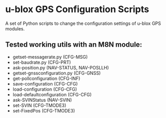 # u-blox GPS Configuration Scripts
A set of Python scripts to change the configuration settings of u-blox GPS modules. 

## Tested working utils with an M8N module:
- getset-messagerate.py (CFG-MSG)
- set-baudrate.py (CFG-PRT)
- ask-position.py (NAV-STATUS, NAV-POSLLH)
- getset-gnssconfiguration.py (CFG-GNSS)
- get-pollconfiguration (CFG-INF)
- save-configuration (CFG-CFG)
- load-configuration (CFG-CFG)
- load-defaultconfiguration (CFG-CFG)
- ask-SVINStatus (NAV-SVIN)
- set-SVIN  (CFG-TMODE3)
- set-FixedPos (CFG-TMODE3)
